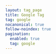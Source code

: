 ```yaml
---
layout: tag_page
title: Google Tag
tag: google
nocanonical: true
follow-noindex: true
pagination:
  enabled: true
  tag: google 
---
```

